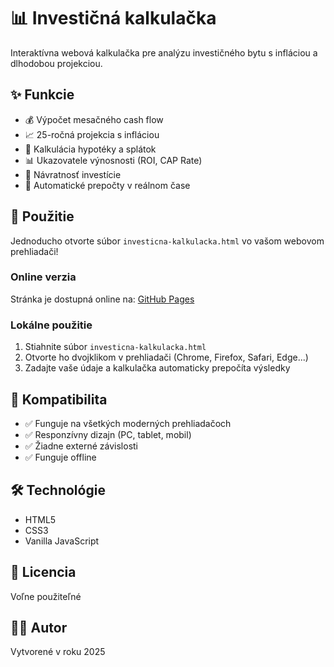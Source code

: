 # 📊 Investičná kalkulačka

Interaktívna webová kalkulačka pre analýzu investičného bytu s infláciou a dlhodobou projekciou.

## ✨ Funkcie

- 💰 Výpočet mesačného cash flow
- 📈 25-ročná projekcia s infláciou
- 🏦 Kalkulácia hypotéky a splátok
- 📊 Ukazovatele výnosnosti (ROI, CAP Rate)
- 🎯 Návratnosť investície
- 🔢 Automatické prepočty v reálnom čase

## 🚀 Použitie

Jednoducho otvorte súbor `investicna-kalkulacka.html` vo vašom webovom prehliadači!

### Online verzia

Stránka je dostupná online na: [GitHub Pages](https://vase-meno.github.io/investicna-kalkulacka/)

### Lokálne použitie

1. Stiahnite súbor `investicna-kalkulacka.html`
2. Otvorte ho dvojklikom v prehliadači (Chrome, Firefox, Safari, Edge...)
3. Zadajte vaše údaje a kalkulačka automaticky prepočíta výsledky

## 📱 Kompatibilita

- ✅ Funguje na všetkých moderných prehliadačoch
- ✅ Responzívny dizajn (PC, tablet, mobil)
- ✅ Žiadne externé závislosti
- ✅ Funguje offline

## 🛠️ Technológie

- HTML5
- CSS3
- Vanilla JavaScript

## 📄 Licencia

Voľne použiteľné

## 👨‍💻 Autor

Vytvorené v roku 2025

